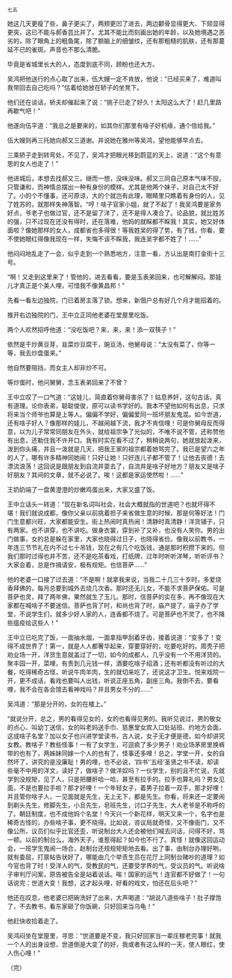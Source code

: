     七五 

   她这几天更瘦了些，鼻子更尖了，两颊更凹了进去，两边颧骨显得更大、下颏显得更突，这已不能与郝香芸比并了。尤其不能比而刻画出她的年龄，以及她境遇之恶劣的，除了眼角上的粗鱼尾，除了额脑上的细皱纹，还有那粗糙的肌肤，还有那蔓延不已的雀斑。声音也不那么清脆。

   毕竟是省城里长大的人，态度到底不同，顾盼也还大方。

   吴鸿把他送行的点心取了出来，伍大嫂一定不肯放，他说：“已经买来了，难道叫我带回去自己吃吗？”估着给她放在轿子的坐凳下。

   他们还在谈话，轿夫却催起来了说：“挑子已走了好久！太阳这么大了！赶几里路再歇气吧！”

   他遂向伍平道：“我总之是要来的，如其你们那里有啥子好机缘，通个信给我。”

   伍大嫂则再三托她向郝又三道谢。并说她在雅州等吴鸿，望他能够早点去。

   三乘轿子走到转弯处，不见了，吴鸿才把眼光移到蔚蓝的天上，说道：“这个有意思的女人也走了！”

   他进城后，本想去找郝又三。继而一想，没味没味。郝又三同自己原本气味不投，只管谦和，而神情总摆出一种有身份的模样。尤其是他两个妹子，对自己太不好了。小的个不懂事，还可原谅，大的个就岂有此理，眼睛里只瞧着有身份的人，见了姓苏的，就那样失神落智。“哼！啥子官家小姐，就了不起了！我吴鸿要是家务好点，爷老子也做过官，还不是留了洋了，还不是得人凑合了。论品貌，就比姓苏的强，只不过现在还没有得时，还在落难，他妈的就睬都不睬我！其实，她又好体面啦？像她那样的女人，成都省也多得很！等我姓吴的得了势，有了钱，你看，要不使她眼红得像我现在一样，失悔不该不睬我，我连吴字都不姓了！……”

   他闷闷地乱走了一会，似乎走到一个熟悉地方，注意一看，方认出是南打金街十三号。

   “啊！又走到这里来了！管他的，进去看看，要是玉表弟回来，也可解解闷。那娃儿才真正是个美人哩，可惜我不像黄昌邦！”

   先看一看左边独院，门已着房主落了锁。想来，新佃户总有好几个月才能招着的。

   推开右边独院的门，王中立正同他老婆在堂屋里吃饭。

   两个人欢然招呼他道：“没吃饭吧？来，来，来！添一双筷子！”

   依然是干炒黄豆芽，韭菜炒豆腐干，豌豆汤，他舅母说：“太没有菜了，你等一等，我去炒盘蛋来。”

   他自然要阻挡，而女主人却非炒不可。

   等炒蛋时，他问舅舅，念玉表弟回来了不曾？

   王中立叹了一口气道：“这娃儿，简直着你舅母害杀了！姑息养奸，这句古话，真有道理。论你表弟，聪聪俊俊，原可以读书学好的。我本不望他如何有出息，只求将来当个师爷也算是上等人。偏偏不学好，偏偏爱同一班坏朋友鬼混。如今世道，还有啥子好人？像那样的娃儿，不越闹越下流，我才不肯信哩！可是你舅母反而得意，以为儿子常常同朋友在外头，就给祖宗争了光似的，不唯不说不管，还称赞他有出息，还勒住我不许开口。我有时实在看不过了，稍稍说两句，她就放起泼来，泼到你头痛，并且一泼就是几天，把我王家的祖宗都着她骂完了。我已是望六之年的人了，哪有许多精神同她闹！只好让她！只好连儿子都不管了！让他去丧德！去漂流浪荡！这回说是跟朋友到自流井耍去了，自流井是啥子好地方？朋友又是啥子好朋友？其间的文章，就不必说了。唉！这都是家运使然啦！……”

   王奶奶端了一盘黄澄澄的炒嫩鸡蛋出来，大家又盛了饭。

   王中立话头一转道：“现在新名词叫社会，社会大概就指的世道吧？也就坏得不堪！我们就说成都，像你父亲以前挑着担子来省做生意的时候，那是何等好法！门门生意都兴旺，大家都能安生。街上热闹时真热闹！清静时真清静！洋货铺子，只有两家。也不讲穿，也不讲吃。做身衣裳，穿到补了又补，也没有人笑你。男的出门做事，女的总是躲在家里，大家也晓得过日子，也晓得省俭。像我以前教书，一年连三节节礼在内不过七十吊钱，现在之有几个吃饭钱，通是那时积攒下来的。但我们那时过得也并不苦，还不是吃茶看戏，打纸牌，过年时听听洋琴，听听评书？大家会着，总是作揖请安，极有规矩。也信菩萨……”

   他的老婆一口接了过去道：“不是啊！就拿我来说，当我二十几三十岁时，多爱烧香拜佛的，每月总要到城外去烧几次香。那时还无儿女，不能不求菩萨保佑。可是菩萨也灵，拜了两年佛，果然就生了玉儿。那时，信菩萨的实在多，再不像现在大家都在喊啥子不要迷信。菩萨也背了时，和尚也背了时，庙产提了，庙子办了学堂，不说学生们，就多少好人家的人，连香都不烧了。可是菩萨也不灵了，也不降些瘟疫给这些人！”

   王中立已吃完了饭，一面抽水烟，一面拿指甲刮着牙齿，接着说道：“变多了！变得不成世界了！第一，就是人人都奢华起来，穿要穿好的，吃要吃好的。周秃子把劝业场一开，洋货生意就盖过了一切，如今的成都人，几乎没有一个不用洋货的。聚丰园一开，菜哩，有贵到几元钱一样，酒要吃啥子绍酒；还有听都没有听过的大餐，吃得稀奇古怪，听说牛肉羊肉，生的就切来吃了，还说这才卫生。悦来戏院一开，更不成话，看戏也要叫人出钱，听说正座五角，副座三角。我倒不去，要看哩，我不会在各会馆去看神戏吗？并且男女不分的……”

   吴鸿道：“那是分开的，女的在楼上。”

   “就说分开，总之，男的看得见女的，女的也看得见男的。我听见说过，男的敬女的点心、叫幼丁送信，女的叫老妈送手巾、慈惠堂女宾入口处站班、约地方会面，这成啥子名堂？加以女子也兴进学堂读书，古人说，女子无才便是德，如今却讲究女教。教啥子？教些怪事！一有了女学生，可逗疯了多少男子！劝业场茅房里换裤带的也有了，两姊妹同嫁一个人的也有了，怪事还多哩！总之，学堂一开，女的自然坏了，讲究的是没廉耻！男的哩，也不必说，‘四书’‘五经’圣贤之书不读，却读些毫不中用的洋文，读好了，做啥子？做洋奴吗？一伙学生，别的且不忙说，先就学到没规矩，见了人，只是把腰骭哈一哈，甚至有拉手的。拉手也算礼吗？男女见面，不是也要拉手啦？那才好哩！一个年轻女子，着男子拉着一双手，那才好哩！并且管你啥子人，一见面就是先生，无上无下，都是先生。你看，将来还一定要闹到剃头先生，修脚先生，小旦先生，皂班先生，讨口子先生，大人老爷是不称呼的了。朝廷制度，也不成他妈个名堂！今天兴一个新花样，明天又来一个，名字也是稀奇古怪的，办些啥子事，更不晓得。比如说，咨议局就奇怪，又不像衙门，又不像公所，议员们似乎比官还歪，听说制台大人还会被他们喊去问话，问得不好，骂一顿。以前的制台么，海外天子，谁惹得起？如今也不行了。真怪！就像这回运动会，一班学生鬼闹一场合，赵制台还规规矩矩地去看。出了事，由制台办理好咧，就有委屈，打禀帖告状好了，哪能由几个举贡生员在花厅上同制台赌吵的道理？如今官也背了时！受洋人的气，受教民的气，还要受学界的气，受议员的气。听说啥子审判厅问案，原告被告全是站着说话。唉！国家的运气！连官都不好做了！一句话说完：世道大变！我想，这才起头哩，好看的戏文，怕还在后头吧？”

   他还在叹息，他老婆已把碗洗好了出来，大声喝道：“胡说八道些啥子！肚子撑饱了，不去教书，看东家砸了你饭碗，只好回来当乌龟！”

   他赶快收拾着走了。

   吴鸿闷坐在堂屋里，寻思：“世道要是不变，我只好回家当一辈庄稼老完事！就我一个人的出身设想，世道倒是大变了的好，我或者有这么样的一天，使人眼红，使人伤心哩！”

   （完）

